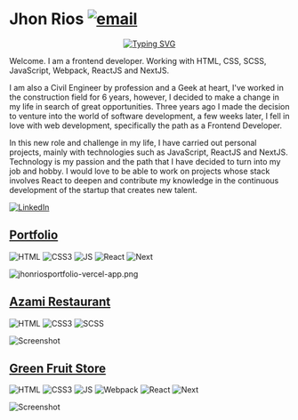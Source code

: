 # Jhon Rios [![email](https://img.shields.io/static/v1?label=email&message=r.jhonf@gmail.com&color=00bd95)](mailto:r.jhonf@gmail.com)&nbsp;

<p align="center">
  <a href="https://git.io/typing-svg"><img src="https://readme-typing-svg.herokuapp.com?font=Fira+Code&pause=1000&color=00bd95&width=650&lines=Jhon+Rios+-+Frontend+Developer;HTML+%2F+CSS+%2F+SaSS+%2F+JavaScript+%2F+React.js+%2F+Next.js" alt="Typing SVG" /></a>
</p>

Welcome. I am a frontend developer. Working with HTML, CSS, SCSS, JavaScript, Webpack, ReactJS and NextJS.

I am also a Civil Engineer by profession and a Geek at heart, I've worked in the construction field for 6 years, however, I decided to make a change in my life in search of great opportunities. Three years ago I made the decision to venture into the world of software development, a few weeks later, I fell in love with web development, specifically the path as a Frontend Developer.

In this new role and challenge in my life, I have carried out personal projects, mainly with technologies such as JavaScript, ReactJS and NextJS. Technology is my passion and the path that I have decided to turn into my job and hobby. I would love to be able to work on projects whose stack involves React to deepen and contribute my knowledge in the continuous development of the startup that creates new talent.

[![LinkedIn](https://img.shields.io/static/v1?label=LinkedIn&message=Social%20Network&color=00bd95)](https://www.linkedin.com/in/jhon-rios-galindez/)&nbsp;

## [Portfolio](https://jhonriosportfolio.vercel.app/)

![HTML](https://img.shields.io/badge/HTML5-Foundation%20Code%20v5-00bd95?logo=html5)
![CSS3](https://img.shields.io/badge/CSS5-Cascading%20Style%20Sheets-00bd95?logo=css3)
![JS](https://img.shields.io/badge/JavaScript-Language-00bd95?logo=javascript)
![React](https://img.shields.io/badge/ReactJS-Library-00bd95?logo=react)
![Next](https://img.shields.io/badge/NextJS-Framework-00bd95?logo=next.js)

![jhonriosportfolio-vercel-app.png](https://media.licdn.com/dms/image/D4E2DAQFdgbGE6QWoGQ/profile-treasury-image-shrink_800_800/0/1689341352308?e=1689948000&v=beta&t=gx5A3NK1gBaM4tGi0HAUVSFHmXq56-YF3Jv6j7e18nE)

## [Azami Restaurant](https://jhon-rios-azami-restaurant.netlify.app/)

![HTML](https://img.shields.io/badge/HTML5-Foundation%20Code%20v5-00bd95?logo=html5)
![CSS3](https://img.shields.io/badge/CSS5-Cascading%20Style%20Sheets-00bd95?logo=css3)
![SCSS](https://img.shields.io/badge/SCSS-Sass-00bd95?logo=sass)

![Screenshot](https://media.licdn.com/dms/image/D4E2DAQEDdCuOfAB5Ww/profile-treasury-image-shrink_800_800/0/1689341386446?e=1689948000&v=beta&t=U3_v9WC89W4L1pvpldAJ3Jf0psbYB0BjWZUUj5l-bkE)

## [Green Fruit Store](https://green-fruit-store.vercel.app/)

![HTML](https://img.shields.io/badge/HTML5-Foundation%20Code%20v5-00bd95?logo=html5)
![CSS3](https://img.shields.io/badge/CSS5-Cascading%20Style%20Sheets-00bd95?logo=css3)
![JS](https://img.shields.io/badge/JavaScript-Language-00bd95?logo=javascript)
![Webpack](https://img.shields.io/badge/Webpack-Module%20Bundler-00bd95?logo=webpack)
![React](https://img.shields.io/badge/ReactJS-Library-00bd95?logo=react)
![Next](https://img.shields.io/badge/NextJS-Framework-00bd95?logo=next.js)

![Screenshot](https://media.licdn.com/dms/image/D4E2DAQFEP0ab9QKjtQ/profile-treasury-image-shrink_800_800/0/1689341405765?e=1689948000&v=beta&t=dDG_TXJ8bpAcIgrum2tlFoQWbo_anni4jRmdYiZQCC0)

